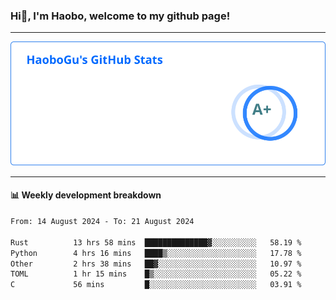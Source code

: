<!--<h2 align="center"> Hi👋, I'm Haobo, welcome to my github page! </h2>-->
### Hi👋, I'm Haobo, welcome to my github page!
-------

<img href="https://github.com/HaoboGu" src="assets/stats.svg" alt="github stats" /> 

-------

#### 📊 **Weekly development breakdown**
<!--START_SECTION:waka-->

```txt
From: 14 August 2024 - To: 21 August 2024

Rust          13 hrs 58 mins  ██████████████▓░░░░░░░░░░   58.19 %
Python        4 hrs 16 mins   ████▒░░░░░░░░░░░░░░░░░░░░   17.78 %
Other         2 hrs 38 mins   ██▓░░░░░░░░░░░░░░░░░░░░░░   10.97 %
TOML          1 hr 15 mins    █▒░░░░░░░░░░░░░░░░░░░░░░░   05.22 %
C             56 mins         █░░░░░░░░░░░░░░░░░░░░░░░░   03.91 %
```

<!--END_SECTION:waka-->
<!--
backup url: https://github-readme-status-dusky-ten.vercel.app/api?username=HaoboGu&count_private=true&show_icons=true&theme=transparent&border_color=2f80ed
-->
<!--
**HaoboGu/HaoboGu** is a ✨ _special_ ✨ repository because its `README.md` (this file) appears on your GitHub profile.

Here are some ideas to get you started:

- 🔭 I’m currently working on AI-assisted programming tools
- 🌱 I’m currently learning ...
- 👯 I’m looking to collaborate on ...
- 🤔 I’m looking for help with ...
- 💬 Ask me about ...
- 📫 How to reach me: ...
- 😄 Pronouns: ...
- ⚡ Fun fact: ...
-->

